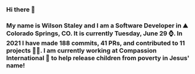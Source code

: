 ### Hi there 👋

### My name is Wilson Staley and I am a Software Developer in ⛰ Colorado Springs, CO.  It is currently Tuesday, June 29 ⌚. In 2021 I have made 188 commits, 41 PRs, and contributed to 11 projects 👨‍💻. I am currently working at Compassion International 🏢 to help release children from poverty in Jesus' name!